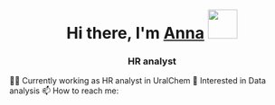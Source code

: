 <h1 align="center">Hi there, I'm <a href="https://daniilshat.ru/" target="_blank">Anna</a> 
<img src="https://github.com/blackcater/blackcater/raw/main/images/Hi.gif" height="52"/></h1>
<h3 align="center">HR analyst </h3>

👩‍💻 Currently working as HR analyst in UralChem
🌱 Interested in Data analysis
📫 How to reach me:

